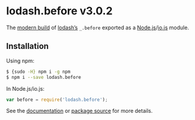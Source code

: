 # lodash.before v3.0.2

The [modern build](https://github.com/lodash/lodash/wiki/Build-Differences) of [lodash’s](https://lodash.com/) `_.before` exported as a [Node.js](http://nodejs.org/)/[io.js](https://iojs.org/) module.

## Installation

Using npm:

```bash
$ {sudo -H} npm i -g npm
$ npm i --save lodash.before
```

In Node.js/io.js:

```js
var before = require('lodash.before');
```

See the [documentation](https://lodash.com/docs#before) or [package source](https://github.com/lodash/lodash/blob/3.0.2-npm-packages/lodash.before) for more details.
